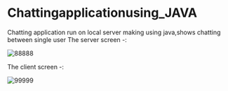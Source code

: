# Chattingapplicationusing_JAVA
Chatting application run on local server making using java,shows chatting between single  user 
The server screen -:

![88888](https://user-images.githubusercontent.com/68479220/155333813-2ee558a5-54bc-482e-bc47-61e82acf8f24.png)

The client screen -:

![99999](https://user-images.githubusercontent.com/68479220/155333975-1750f7d3-e781-4d84-a9b1-34f1b9a9746b.png)

